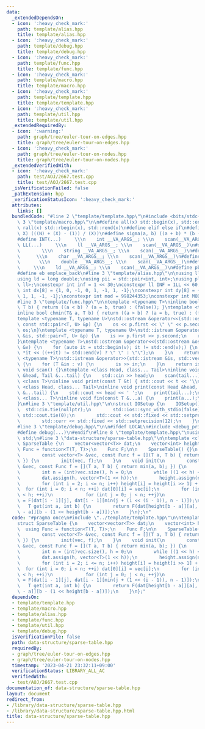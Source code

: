 ```yaml
---
data:
  _extendedDependsOn:
  - icon: ':heavy_check_mark:'
    path: template/alias.hpp
    title: template/alias.hpp
  - icon: ':heavy_check_mark:'
    path: template/debug.hpp
    title: template/debug.hpp
  - icon: ':heavy_check_mark:'
    path: template/func.hpp
    title: template/func.hpp
  - icon: ':heavy_check_mark:'
    path: template/macro.hpp
    title: template/macro.hpp
  - icon: ':heavy_check_mark:'
    path: template/template.hpp
    title: template/template.hpp
  - icon: ':heavy_check_mark:'
    path: template/util.hpp
    title: template/util.hpp
  _extendedRequiredBy:
  - icon: ':warning:'
    path: graph/tree/euler-tour-on-edges.hpp
    title: graph/tree/euler-tour-on-edges.hpp
  - icon: ':heavy_check_mark:'
    path: graph/tree/euler-tour-on-nodes.hpp
    title: graph/tree/euler-tour-on-nodes.hpp
  _extendedVerifiedWith:
  - icon: ':heavy_check_mark:'
    path: test/AOJ/2667.test.cpp
    title: test/AOJ/2667.test.cpp
  _isVerificationFailed: false
  _pathExtension: hpp
  _verificationStatusIcon: ':heavy_check_mark:'
  attributes:
    links: []
  bundledCode: "#line 2 \"template/template.hpp\"\n#include <bits/stdc++.h>\n#line\
    \ 3 \"template/macro.hpp\"\n\n#define all(x) std::begin(x), std::end(x)\n#define\
    \ rall(x) std::rbegin(x), std::rend(x)\n#define elif else if\n#define updiv(N,\
    \ X) (((N) + (X) - (1)) / (X))\n#define sigma(a, b) ((a + b) * (b - a + 1) / 2)\n\
    #define INT(...)     \\\n    int __VA_ARGS__; \\\n    scan(__VA_ARGS__)\n#define\
    \ LL(...)     \\\n    ll __VA_ARGS__; \\\n    scan(__VA_ARGS__)\n#define STR(...)\
    \        \\\n    string __VA_ARGS__; \\\n    scan(__VA_ARGS__)\n#define CHR(...)\
    \      \\\n    char __VA_ARGS__; \\\n    scan(__VA_ARGS__)\n#define DOU(...) \
    \       \\\n    double __VA_ARGS__; \\\n    scan(__VA_ARGS__)\n#define LD(...)\
    \     \\\n    ld __VA_ARGS__; \\\n    scan(__VA_ARGS__)\n#define pb push_back\n\
    #define eb emplace_back\n#line 3 \"template/alias.hpp\"\n\nusing ll = long long;\n\
    using ld = long double;\nusing pii = std::pair<int, int>;\nusing pll = std::pair<ll,\
    \ ll>;\nconstexpr int inf = 1 << 30;\nconstexpr ll INF = 1LL << 60;\nconstexpr\
    \ int dx[8] = {1, 0, -1, 0, 1, -1, 1, -1};\nconstexpr int dy[8] = {0, 1, 0, -1,\
    \ 1, 1, -1, -1};\nconstexpr int mod = 998244353;\nconstexpr int MOD = 1e9 + 7;\n\
    #line 3 \"template/func.hpp\"\n\ntemplate <typename T>\ninline bool chmax(T& a,\
    \ T b) { return ((a < b) ? (a = b, true) : (false)); }\ntemplate <typename T>\n\
    inline bool chmin(T& a, T b) { return ((a > b) ? (a = b, true) : (false)); }\n\
    template <typename T, typename U>\nstd::ostream &operator<<(std::ostream &os,\
    \ const std::pair<T, U> &p) {\n    os << p.first << \" \" << p.second;\n    return\
    \ os;\n}\ntemplate <typename T, typename U>\nstd::istream &operator>>(std::istream\
    \ &is, std::pair<T, U> &p) {\n    is >> p.first >> p.second;\n    return is;\n\
    }\ntemplate <typename T>\nstd::ostream &operator<<(std::ostream &os, const std::vector<T>\
    \ &v) {\n    for (auto it = std::begin(v); it != std::end(v);) {\n        os <<\
    \ *it << ((++it) != std::end(v) ? \" \" : \"\");\n    }\n    return os;\n}\ntemplate\
    \ <typename T>\nstd::istream &operator>>(std::istream &is, std::vector<T> &v)\
    \ {\n    for (T &in : v) {\n        is >> in;\n    }\n    return is;\n}\ninline\
    \ void scan() {}\ntemplate <class Head, class... Tail>\ninline void scan(Head\
    \ &head, Tail &...tail) {\n    std::cin >> head;\n    scan(tail...);\n}\ntemplate\
    \ <class T>\ninline void print(const T &t) { std::cout << t << '\\n'; }\ntemplate\
    \ <class Head, class... Tail>\ninline void print(const Head &head, const Tail\
    \ &...tail) {\n    std::cout << head << ' ';\n    print(tail...);\n}\ntemplate\
    \ <class... T>\ninline void fin(const T &...a) {\n    print(a...);\n    exit(0);\n\
    }\n#line 3 \"template/util.hpp\"\n\nstruct IOSetup {\n    IOSetup() {\n      \
    \  std::cin.tie(nullptr);\n        std::ios::sync_with_stdio(false);\n       \
    \ std::cout.tie(0);\n        std::cout << std::fixed << std::setprecision(12);\n\
    \        std::cerr << std::fixed << std::setprecision(12);\n    }\n} IOSetup;\n\
    #line 3 \"template/debug.hpp\"\n\n#ifdef LOCAL\n#include <debug_print.hpp>\n#else\n\
    #define debug(...)\n#endif\n#line 8 \"template/template.hpp\"\nusing namespace\
    \ std;\n#line 3 \"data-structure/sparse-table.hpp\"\n\ntemplate <class T>\nstruct\
    \ SparseTable {\n    vector<vector<T>> dat;\n    vector<int> height;\n    using\
    \ Func = function<T(T, T)>;\n    Func F;\n\n    SparseTable() {}\n    SparseTable(\n\
    \        const vector<T> &vec, const Func f = [](T a, T b) { return min(a, b);\
    \ }) {\n        init(vec, f);\n    }\n    void init(\n        const vector<T>\
    \ &vec, const Func f = [](T a, T b) { return min(a, b); }) {\n        F = f;\n\
    \        int n = (int)vec.size(), h = 0;\n        while ((1 << h) < n) ++h;\n\
    \        dat.assign(h, vector<T>(1 << h));\n        height.assign(n + 1, 0);\n\
    \        for (int i = 2; i <= n; i++) height[i] = height[i >> 1] + 1;\n      \
    \  for (int i = 0; i < n; ++i) dat[0][i] = vec[i];\n        for (int i = 1; i\
    \ < h; ++i)\n            for (int j = 0; j < n; ++j)\n                dat[i][j]\
    \ = F(dat[i - 1][j], dat[i - 1][min(j + (1 << (i - 1)), n - 1)]);\n    }\n\n \
    \   T get(int a, int b) {\n        return F(dat[height[b - a]][a], dat[height[b\
    \ - a]][b - (1 << height[b - a])]);\n    }\n};\n"
  code: "#pragma once\n#include \"../template/template.hpp\"\n\ntemplate <class T>\n\
    struct SparseTable {\n    vector<vector<T>> dat;\n    vector<int> height;\n  \
    \  using Func = function<T(T, T)>;\n    Func F;\n\n    SparseTable() {}\n    SparseTable(\n\
    \        const vector<T> &vec, const Func f = [](T a, T b) { return min(a, b);\
    \ }) {\n        init(vec, f);\n    }\n    void init(\n        const vector<T>\
    \ &vec, const Func f = [](T a, T b) { return min(a, b); }) {\n        F = f;\n\
    \        int n = (int)vec.size(), h = 0;\n        while ((1 << h) < n) ++h;\n\
    \        dat.assign(h, vector<T>(1 << h));\n        height.assign(n + 1, 0);\n\
    \        for (int i = 2; i <= n; i++) height[i] = height[i >> 1] + 1;\n      \
    \  for (int i = 0; i < n; ++i) dat[0][i] = vec[i];\n        for (int i = 1; i\
    \ < h; ++i)\n            for (int j = 0; j < n; ++j)\n                dat[i][j]\
    \ = F(dat[i - 1][j], dat[i - 1][min(j + (1 << (i - 1)), n - 1)]);\n    }\n\n \
    \   T get(int a, int b) {\n        return F(dat[height[b - a]][a], dat[height[b\
    \ - a]][b - (1 << height[b - a])]);\n    }\n};"
  dependsOn:
  - template/template.hpp
  - template/macro.hpp
  - template/alias.hpp
  - template/func.hpp
  - template/util.hpp
  - template/debug.hpp
  isVerificationFile: false
  path: data-structure/sparse-table.hpp
  requiredBy:
  - graph/tree/euler-tour-on-edges.hpp
  - graph/tree/euler-tour-on-nodes.hpp
  timestamp: '2023-04-21 23:32:11+09:00'
  verificationStatus: LIBRARY_ALL_AC
  verifiedWith:
  - test/AOJ/2667.test.cpp
documentation_of: data-structure/sparse-table.hpp
layout: document
redirect_from:
- /library/data-structure/sparse-table.hpp
- /library/data-structure/sparse-table.hpp.html
title: data-structure/sparse-table.hpp
---
```

